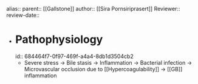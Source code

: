 alias::
parent:: [[Gallstone]]
author:: [[Sira Pornsiriprasert]] 
Reviewer::
review-date::

- # Pathophysiology
  id:: 684464f7-0f97-469f-a4a4-8db1d3504cb2
	- Severe stress -> Bile stasis -> Inflammation -> Bacterial infection -> Microvascular occlusion due to [[Hypercoagulability]] -> [[GB]] inflammation
